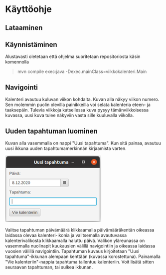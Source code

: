 # Käyttöohje

## Lataaminen

## Käynnistäminen

Alustavasti oletetaan että ohjelma suoritetaan repositoriosta käsin komennolla

> mvn compile exec:java -Dexec.mainClass=viikkokalenteri.Main

## Navigointi

Kalenteri avautuu kuluvan viikon kohdalta. Kuvan alla näkyy viikon numero. Sen molemmin puolin olevilla painikkeilla voi selata kalenteria eteen- ja taaksepäin. Tulevia viikkoja katsellessa kuva pysyy tämänviikkoisessa kuvassa, uusi kuva tulee näkyviin vasta sille kuuluvalla viikolla.

## Uuden tapahtuman luominen

Kuvan alla vasemmalla on nappi "Uusi tapahtuma". Kun sitä painaa, avautuu uusi ikkuna uuden tapahtumamerkinnän kirjaamista varten.

![Uusi tapahtuma -ikkuna](https://github.com/maariaw/ot-harjoitustyo/blob/main/dokumentaatio/kuvat/k-1.png)

Valitse tapahtuman päivämäärä klikkaamalla päivämääräkentän oikeassa laidassa olevaa kalenteri-ikonia ja valitsemalla avautuvassa kalenterivalikosta klikkaamalla haluttu päivä. Valikon yläreunassa on vasemmalla nuolinapit kuukausien välillä navigointiin ja oikeassa laidassa vuosien välillä navigointiin. Tapahtuman kuvaus kirjoitetaan "Uusi tapahtuma"-ikkunan alempaan kenttään (kuvassa korostettuna). Painamalla "Vie kalenteriin"-nappia tapahtuma tallentuu kalenteriin. Voit lisätä sitten seuraavan tapahtuman, tai sulkea ikkunan.
